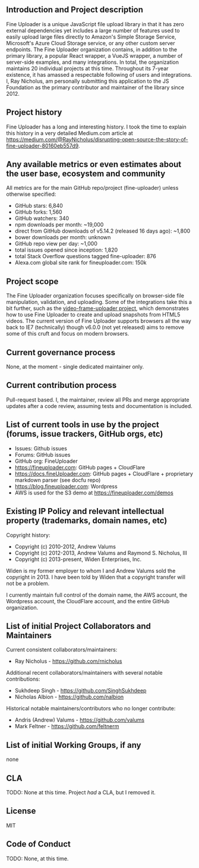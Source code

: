 ## Introduction and Project description

Fine Uploader is a unique JavaScript file upload library in that it has zero external dependencies yet includes a large number of features used to easily upload large files directly to Amazon's Simple Storage Service, Microsoft's Azure Cloud Storage service, or any other custom server endpoints. The Fine Uploader organization contains, in addition to the primary library, a popular React wrapper, a VueJS wrapper, a number of server-side examples, and many integrations. In total, the organization maintains 20 individual projects at this time. Throughout its 7-year existence, it has amassed a respectable following of users and integrations. I, Ray Nicholus, am personally submitting this application to the JS Foundation as the primary contributor and maintainer of the library since 2012.

## Project history

Fine Uploader has a long and interesting history. I took the time to explain this history in a very detailed Medium.com article at https://medium.com/@RayNicholus/disrupting-open-source-the-story-of-fine-uploader-80160eb557d9.

## Any available metrics or even estimates about the user base, ecosystem and community

All metrics are for the main GitHub repo/project (fine-uploader) unless otherwise specified:

* GitHub stars: 6,840
* GitHub forks: 1,560
* GitHub watchers: 340
* npm downloads per month: ~19,000
* direct from GitHub downloads of v5.14.2 (released 16 days ago): ~1,800
* bower downloads per month: unknown
* GitHub repo view per day: ~1,000
* total issues opened since inception: 1,820
* total Stack Overflow questions tagged fine-uploader: 876
* Alexa.com global site rank for fineuploader.com: 150k

## Project scope

The Fine Uploader organization focuses specifically on browser-side file manipulation, validation, and uploading. Some of the integrations take this a bit further, such as the [video-frame-uploader project](https://github.com/FineUploader/video-frame-uploader), which demonstrates how to use Fine Uploader to create and upload snapshots from HTML5 videos. The current version of Fine Uploader supports browsers all the way back to IE7 (technically) though v6.0.0 (not yet released) aims to remove some of this cruft and focus on modern browsers.

## Current governance process

None, at the moment - single dedicated maintainer only.

## Current contribution process

Pull-request based. I, the maintainer, review all PRs and merge appropriate updates after a code review, assuming tests and documentation is included.

## List of current tools in use by the project (forums, issue trackers, GitHub orgs, etc)

* Issues: Github issues
* Forums: GitHub issues
* GitHub org: FineUploader
* https://fineuploader.com: GitHub pages + CloudFlare
* https://docs.fineUploader.com: GitHub pages + CloudFlare + proprietary markdown parser (see docfu repo)
* https://blog.fineuploader.com: Wordpress
* AWS is used for the S3 demo at https://fineuploader.com/demos

## Existing IP Policy and relevant intellectual property (trademarks, domain names, etc)

Copyright history:

* Copyright (c) 2010-2012, Andrew Valums
* Copyright (c) 2012-2013, Andrew Valums and Raymond S. Nicholus, III
* Copyright (c) 2013-present, Widen Enterprises, Inc.

Widen is my former employer to whom I and Andrew Valums sold the copyright in 2013. I have been told by Widen that a copyright transfer will not be a problem.

I currently maintain full control of the domain name, the AWS account, the Wordpress account, the CloudFlare account, and the entire GitHub organization.

## List of initial Project Collaborators and Maintainers

Current consistent collaborators/maintainers:

* Ray Nicholus - https://github.com/rnicholus

Additional recent collaborators/maintainers with several notable contributions:

* Sukhdeep Singh - https://github.com/SinghSukhdeep
* Nicholas Albion - https://github.com/nalbion

Historical notable maintainers/contributors who no longer contribute:

* Andris (Andrew) Valums - https://github.com/valums
* Mark Feltner - https://github.com/feltnerm

## List of initial Working Groups, if any

none

## CLA

TODO: None at this time. Project _had_ a CLA, but I removed it.

## License

MIT

## Code of Conduct

TODO: None, at this time.
